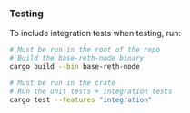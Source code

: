 ### Testing
To include integration tests when testing, run:

```bash
# Must be run in the root of the repo
# Build the base-reth-node binary
cargo build --bin base-reth-node

# Must be run in the crate
# Run the unit tests + integration tests
cargo test --features "integration"
```